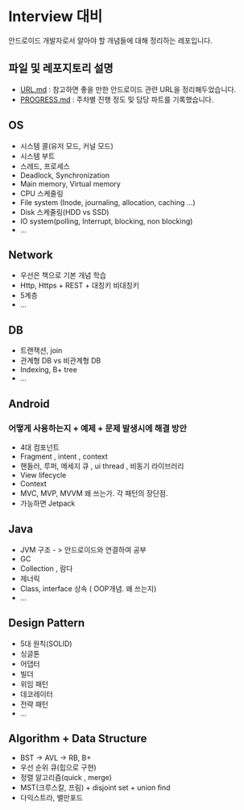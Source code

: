 # Interview 대비 
안드로이드 개발자로서 알아야 할 개념들에 대해 정리하는 레포입니다.

## 파일 및 레포지토리 설명
- [URL.md](https://github.com/HaeUlNam/Android-Developer-Interview/blob/master/URL.md) : 참고하면 좋을 만한 안드로이드 관련 URL을 정리해두었습니다.
- [PROGRESS.md](https://github.com/HaeUlNam/Android-Developer-Interview/blob/master/PROGRESS.md) : 주차별 진행 정도 및 담당 파트를 기록했습니다.

## OS
- 시스템 콜(유저 모드, 커널 모드)
- 시스템 부트
- 스레드, 프로세스
- Deadlock, Synchronization
- Main memory, Virtual memory
- CPU 스케줄링
- File system (Inode, journaling, allocation, caching ...) 
- Disk 스케줄링(HDD vs SSD)
- IO system(polling, Interrupt, blocking, non blocking)
- ...

## Network
- 우선은 책으로 기본 개념 학습
- Http, Https + REST + 대칭키 비대칭키 
- 5계층
- ... 

## DB
- 트랜잭션, join
- 관계형 DB vs 비관계형 DB 
- Indexing, B+ tree
- ...

## Android
### 어떻게 사용하는지 + 예제 + 문제 발생시에 해결 방안
- 4대 컴포넌트
- Fragment , intent , context
- 핸들러, 루퍼, 메세지 큐 , ui thread , 비동기 라이브러리
- View lifecycle
- Context
- MVC, MVP, MVVM 왜 쓰는가. 각 패턴의 장단점.
- 가능하면 Jetpack

## Java
- JVM 구조 - > 안드로이드와 연결하여 공부
- GC
- Collection , 람다
- 제너릭
- Class, interface 상속 ( OOP개념. 왜 쓰는지)
- ...

## Design Pattern
- 5대 원칙(SOLID)
- 싱글톤  
- 어댑터
- 빌더
- 위임 패턴
- 데코레이터
- 전략 패턴
- ...

## Algorithm + Data Structure
- BST -> AVL -> RB, B+
- 우선 순위 큐(힙으로 구현)
- 정렬 알고리즘(quick , merge)
- MST(크루스칼, 프림) + disjoint set + union find
- 다익스트라, 밸만포드
